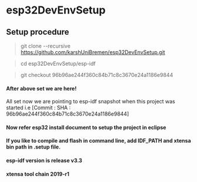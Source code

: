 # esp32DevEnvSetup

## Setup procedure

> git clone --recursive  https://github.com/karshUniBremen/esp32DevEnvSetup.git

> cd esp32DevEnvSetup/esp-idf

> git checkout 96b96ae244f360c84b71c8c3670e24a1186e9844

#### After above set we are here!
All set now we are pointing to esp-idf snapshot when this project was started i.e [Commit : SHA : 96b96ae244f360c84b71c8c3670e24a1186e9844]

#### Now refer esp32 install document to setup the project in eclipse

#### If you like to compile and flash in command line, add IDF_PATH and xtensa bin path in .setup file.

#### esp-idf version is 		release v3.3
#### xtensa tool chain 		2019-r1
